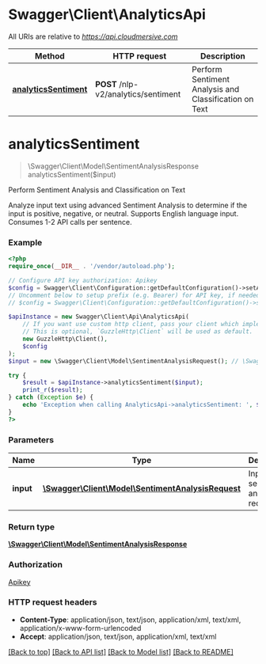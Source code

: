 # Swagger\Client\AnalyticsApi

All URIs are relative to *https://api.cloudmersive.com*

Method | HTTP request | Description
------------- | ------------- | -------------
[**analyticsSentiment**](AnalyticsApi.md#analyticsSentiment) | **POST** /nlp-v2/analytics/sentiment | Perform Sentiment Analysis and Classification on Text


# **analyticsSentiment**
> \Swagger\Client\Model\SentimentAnalysisResponse analyticsSentiment($input)

Perform Sentiment Analysis and Classification on Text

Analyze input text using advanced Sentiment Analysis to determine if the input is positive, negative, or neutral.  Supports English language input.  Consumes 1-2 API calls per sentence.

### Example
```php
<?php
require_once(__DIR__ . '/vendor/autoload.php');

// Configure API key authorization: Apikey
$config = Swagger\Client\Configuration::getDefaultConfiguration()->setApiKey('Apikey', 'YOUR_API_KEY');
// Uncomment below to setup prefix (e.g. Bearer) for API key, if needed
// $config = Swagger\Client\Configuration::getDefaultConfiguration()->setApiKeyPrefix('Apikey', 'Bearer');

$apiInstance = new Swagger\Client\Api\AnalyticsApi(
    // If you want use custom http client, pass your client which implements `GuzzleHttp\ClientInterface`.
    // This is optional, `GuzzleHttp\Client` will be used as default.
    new GuzzleHttp\Client(),
    $config
);
$input = new \Swagger\Client\Model\SentimentAnalysisRequest(); // \Swagger\Client\Model\SentimentAnalysisRequest | Input sentiment analysis request

try {
    $result = $apiInstance->analyticsSentiment($input);
    print_r($result);
} catch (Exception $e) {
    echo 'Exception when calling AnalyticsApi->analyticsSentiment: ', $e->getMessage(), PHP_EOL;
}
?>
```

### Parameters

Name | Type | Description  | Notes
------------- | ------------- | ------------- | -------------
 **input** | [**\Swagger\Client\Model\SentimentAnalysisRequest**](../Model/SentimentAnalysisRequest.md)| Input sentiment analysis request |

### Return type

[**\Swagger\Client\Model\SentimentAnalysisResponse**](../Model/SentimentAnalysisResponse.md)

### Authorization

[Apikey](../../README.md#Apikey)

### HTTP request headers

 - **Content-Type**: application/json, text/json, application/xml, text/xml, application/x-www-form-urlencoded
 - **Accept**: application/json, text/json, application/xml, text/xml

[[Back to top]](#) [[Back to API list]](../../README.md#documentation-for-api-endpoints) [[Back to Model list]](../../README.md#documentation-for-models) [[Back to README]](../../README.md)

